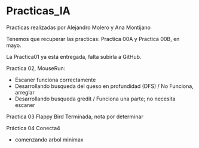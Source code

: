 # Practicas_IA

Practicas realizadas por Alejandro Molero y Ana Montijano


Tenemos que recuperar las practicas: Practica 00A y Practica 00B, en mayo.

La Practica01 ya está entregada, falta subirla a GitHub.

Practica 02, MouseRun:
 - Escaner funciona correctamente
 - Desarrollando busqueda del queso en profundidad (DFS) / No Funciona, arreglar
 - Desarrollando busqueda gredit / Funciona una parte; no necesita escaner

Practica 03 Flappy Bird Terminada, nota por determinar

Práctica 04 Conecta4
- comenzando arbol minimax
